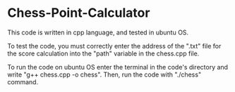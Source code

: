 # Chess-Point-Calculator
This code is written in cpp language, and tested in ubuntu OS.

To test the code, you must correctly enter the address of the ".txt" file for the score calculation into the "path" variable in the chess.cpp file.

To run the code on ubuntu OS enter the terminal in the code's directory and write "g++ chess.cpp -o chess".
Then, run the code with "./chess" command. 
